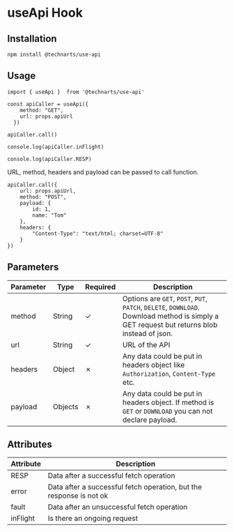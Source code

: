 # useApi Hook

## Installation
```
npm install @technarts/use-api
```

## Usage
```
import { useApi }  from '@technarts/use-api'
```


```
const apiCaller = useApi({
    method: "GET",
    url: props.apiUrl
  })
```

```
apiCaller.call()

console.log(apiCaller.inFlight)

console.log(apiCaller.RESP)
```

URL, method, headers and payload can be passed to call function. 
```
apiCaller.call({
    url: props.apiUrl,
    method: "POST",
    payload: {
        id: 1,
        name: "Tom"
    },
    headers: {
        "Content-Type": "text/html; charset=UTF-8"
    }
})
```

## Parameters
| Parameter | Type    | Required | Description                                                                                                                                |
|-----------|---------|----------|--------------------------------------------------------------------------------------------------------------------------------------------|
| method    | String  | &check;  | Options are `GET`, `POST`, `PUT`, `PATCH`, `DELETE`, `DOWNLOAD`. Download method is simply a GET request but returns blob instead of json. |
| url       | String  | &check;  | URL of the API                                                                                                                             |
| headers   | Object  | &cross;  | Any data could be put in headers object like `Authorization`, `Content-Type` etc.                                                          |
| payload   | Objects | &cross;  | Any data could be put in headers object. If method is `GET` or `DOWNLOAD` you can not declare payload.                                     |


## Attributes
| Attribute | Description                                                         |
|-----------|---------------------------------------------------------------------|
| RESP      | Data after a successful fetch operation                             |
| error     | Data after a successful fetch operation, but the response is not ok |
| fault     | Data after an unsuccessful fetch operation                          |
| inFlight  | Is there an ongoing request                                         |


